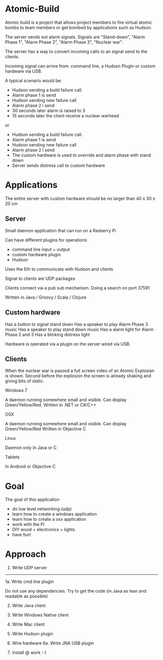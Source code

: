 Atomic-Build
============

Atomic build is a project that allows project members to fire virtual atomic bombs to team members or get bombed by applications such as Hudson.

The server sends out alarm signals. Signals are "Stand-down", "Alarm Phase 1", "Alarm Phase 2", "Alarm Phase 3", "Nuclear war".

The server has a way to convert incoming calls to an signal send to the clients.

Incoming signal can arrive from: command line, a Hudson Plugin or custom hardware via USB.

A typical scenario would be:
- Hudson sending a build failure call.
- Alarm phase 1 is send
- Hudson sending new failure call
- Alarm phase 2 i send
- 30 seconds later alarm is raised to 3
- 15 seconds later the client receive a nuclear warhead

or

- Hudson sending a build failure call.
- Alarm phase 1 is send
- Hudson sending new failure call
- Alarm phase 2 I send
- The custom hardware is used to override and alarm phase with stand down
- Server sends distress call to custom hardware


Applications
============

The entire server with custom hardware should be no larger than 40 x 30 x 20 cm

Server
------

Small daemon application that can run on a Rasberry Pi

Can have different plugins for operations
- command line input + output
- custom hardware plugin
- Hudson

Uses the Eth to communicate with Hudson and clients

Signal to clients are UDP packages

Clients connect via a pub sub mechanism. Doing a search on port 37591

Written in Java / Groovy / Scala / Clojure

Custom hardware
---------------

Has a button to signal stand down
Has a speaker to play Alarm Phase 3 music
Has a speaker to play stand down music
Has a alarm light for Alarm Phase 2 and 3
Has a blinking distress light

Hardware is operated via a plugin on the server wired via USB.

Clients
-------

When the nuclear war is passed a full screen video of an Atomic Explosian is shown. Second before the explosion the
screen is already shaking and giving bits of static.

Windows 7

A daemon running somewhere small and visible. Can display Green/Yellow/Red.
Written in .NET or C#/C++

OSX

A daemon running somewhere small and visible. Can display Green/Yellow/Red
Written in Objective C

Linux

Daemon only
In Java or C

Tablets

In Android or Objective C

Goal
====

The goal of this application

- do low level networking (udp)
- learn how to create a windows application
- learn how to create a osx application
- work with the Pi
- DIY wood + electronics + lights
- have fun!


Approach
========

1. Write UDP server
------------------
1a. Write cmd line plugin

Do not use any dependencies. Try to get the code (in Java as lean and readable as possible)

2. Write Java client
3. Write Windows Native client
4. Write Mac client
5. Write Hudson plugin
6. Wire hardware
6a. Write JNA USB plugin

10. Install @ work :-)
